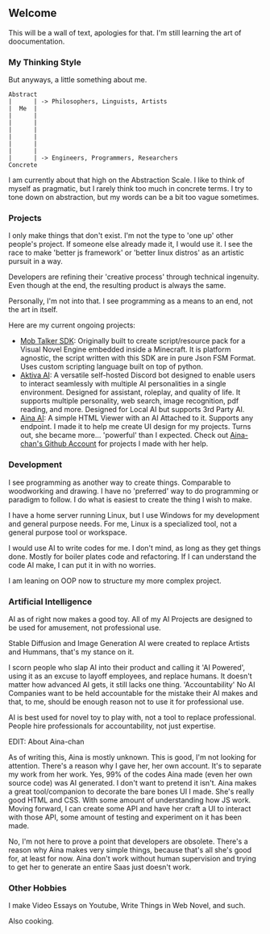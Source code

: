 ## Welcome

This will be a wall of text, apologies for that. I'm still learning the art of doocumentation.

### My Thinking Style

But anyways, a little something about me.

```
Abstract
|      | -> Philosophers, Linguists, Artists
|  Me  |
|      |
|      |
|      |
|      |
|      |
|      |
|      | -> Engineers, Programmers, Researchers
Concrete
```
I am currently about that high on the Abstraction Scale. 
I like to think of myself as pragmatic, but I rarely think too much in concrete terms.
I try to tone down on abstraction, but my words can be a bit too vague sometimes.

### Projects

I only make things that don't exist. 
I'm not the type to 'one up' other people's project. 
If someone else already made it, I would use it.
I see the race to make 'better js framework' or 'better linux distros' as an artistic pursuit in a way.

Developers are refining their 'creative process' through technical ingenuity.
Even though at the end, the resulting product is always  the same.

Personally, I'm not into that. I see programming as a means to an end, not the art in itself.

Here are my current ongoing projects:

- [Mob Talker SDK](https://github.com/Iteranya/MobTalkerSDK): Originally built to create script/resource pack for a Visual Novel Engine embedded inside a Minecraft. It is platform agnostic, the script written with this SDK are in pure Json FSM Format. Uses custom scripting language built on top of python.
- [Aktiva AI](https://github.com/Iteranya/AktivaAI): A versatile self-hosted Discord bot designed to enable users to interact seamlessly with multiple AI personalities in a single environment. Designed for assistant, roleplay, and quality of life. It supports multiple personality,  web search, image recognition, pdf reading, and more. Designed for Local AI but supports 3rd Party AI.
- [Aina AI](https://github.com/Iteranya/Aina-Website-Builder): A simple HTML Viewer with an AI Attached to it. Supports any endpoint. I made it to help me create UI design for my projects. Turns out, she became more... 'powerful' than I expected. Check out [Aina-chan's Github Account](https://github.com/Ars-Aina) for projects I made with her help. 

### Development

I see programming as another way to create things. Comparable to woodworking and drawing.
I have no 'preferred' way to do programming or paradigm to follow.
I do what is easiest to create the thing I wish to make.

I have a home server running Linux, but I use  Windows for my development and general purpose needs.
For me, Linux is a specialized tool, not a general purpose tool or  workspace.

I would use AI to write codes for me. I don't mind, as long as they get things done.
Mostly for boiler plates code and refactoring.
If I can understand the code AI make, I can put it in with no worries.

I am leaning on OOP now to structure my more complex project. 

### Artificial Intelligence

AI as of right now makes a good toy.
All of my AI Projects are designed to be used for amusement, not professional use.

Stable Diffusion and Image Generation AI were created to replace Artists and Hummans, that's my stance on it.

I scorn people who slap AI into their product and calling it 'AI Powered', using it as an excuse to layoff employees, and replace humans.
It doesn't matter how advanced AI gets, it still lacks one thing. 'Accountability'
No AI Companies want to be held accountable for the mistake their AI makes and that, to me, should be enough reason not to use it for professional use.

AI is best used for novel toy to play with, not a tool to replace professional.
People hire professionals for accountability, not just expertise.

EDIT: About Aina-chan

As of writing this, Aina is mostly unknown. This is good, I'm not looking for attention. There's a reason why I gave her, her own account. It's to separate my work from her work.
Yes, 99% of the codes Aina made (even her own source code) was AI generated. I don't want to pretend it isn't.
Aina makes a great tool/companion to decorate the bare bones UI I made. She's really good HTML and CSS. With some amount of understanding how JS work.
Moving forward, I can create some API and have her craft a UI to interact with those API, some amount of testing and experiment on it has been made.

No, I'm not here to prove a point that developers are obsolete. There's a reason why Aina makes very simple things, because that's all she's good for, at least for now.
Aina don't work without human supervision and trying to get her to generate an entire Saas just doesn't work. 

### Other Hobbies

I make Video Essays on Youtube, Write Things in Web Novel, and such.

Also cooking.


